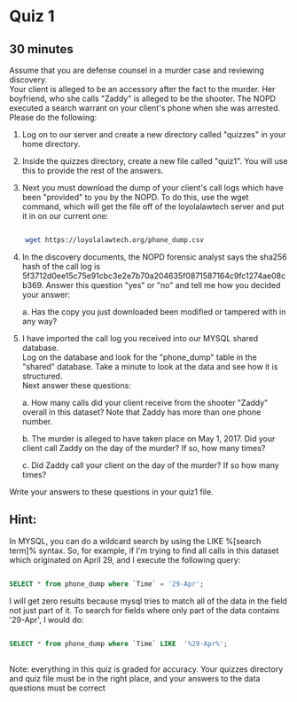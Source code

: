# Quiz 1

## 30 minutes

Assume that you are defense counsel in a murder case and reviewing discovery.  
Your client is alleged to be an accessory after the fact to the murder. Her 
boyfriend, who she calls "Zaddy" is alleged to be the shooter. The NOPD 
executed a search warrant on your client's phone when she was arrested. Please 
do the following:

1. Log on to our server and create a new directory called "quizzes" in your 
   home directory.

2. Inside the quizzes directory, create a new file called "quiz1". You will use 
   this to provide the rest of the answers.

3. Next you must download the dump of your client's call logs which have been 
   "provided" to you by the NOPD. To do this, use the wget command, which will 
   get the file off of the loyolalawtech server and put it in on our current 
   one:

```bash

    wget https://loyolalawtech.org/phone_dump.csv

```

4. In the discovery documents, the NOPD forensic analyst says the sha256 hash 
   of the call log is 
   5f3712d0ee15c75e91cbc3e2e7b70a204635f0871587164c9fc1274ae08cb369.
   Answer this question "yes" or "no" and tell me how you decided your answer: 
   
   a. Has the copy you just downloaded been modified or tampered with in any 
   way?

5. I have imported the call log you received into our MYSQL shared database.  
   Log on the database and look for the "phone_dump" table in the "shared" 
   database. Take a minute to look at the data and see how it is structured.  
   Next answer these questions:

   a. How many calls did your client receive from the shooter "Zaddy" overall 
   in this dataset? Note that Zaddy has more than one phone number.

   b. The murder is alleged to have taken place on May 1, 2017. Did your client 
   call Zaddy on the day of the murder? If so, how many times?

   c. Did Zaddy call your client on the day of the murder? If so how many 
   times?

Write your answers to these questions in your quiz1 file.

## Hint:

In MYSQL, you can do a wildcard search by using the LIKE %[search term]% 
syntax.  So, for example, if I'm trying to find all calls in this dataset which 
originated on April 29, and I execute the following query:

```sql

SELECT * from phone_dump where `Time` = '29-Apr';

```

I will get zero results because mysql tries to match all of the data in the 
field not just part of it. To search for fields where only part of the data 
contains '29-Apr', I would do:


```sql

SELECT * from phone_dump where `Time` LIKE  '%29-Apr%';

```

##

Note: everything in this quiz is graded for accuracy. Your quizzes directory 
and quiz file must be in the right place, and your answers to the data 
questions must be correct

